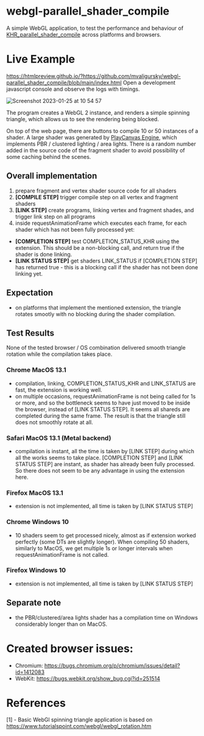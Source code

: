 # webgl-parallel_shader_compile

A simple WebGL application, to test the performance and behaviour of [KHR_parallel_shader_compile](https://developer.mozilla.org/en-US/docs/Web/API/KHR_parallel_shader_compile) across platforms and browsers.

# Live Example

https://htmlpreview.github.io/?https://github.com/mvaligursky/webgl-parallel_shader_compile/blob/main/index.html
Open a development javascript console and observe the logs with timings.

![Screenshot 2023-01-25 at 10 54 57](https://user-images.githubusercontent.com/59932779/214546015-60427421-0103-4818-b7c7-923c5d6314b3.png)

The program creates a WebGL 2 instance, and renders a simple spinning triangle, which allows us to see the rendering being blocked.

On top of the web page, there are buttons to compile 10 or 50 instances of a shader. A large shader was generated by [PlayCanvas Engine](https://github.com/playcanvas/engine), which implements PBR / clustered lighting / area lights. There is a random number added in the source code of the fragment shader to avoid possibility of some caching behind the scenes.

## Overall implementation
1. prepare fragment and vertex shader source code for all shaders
2. **[COMPILE STEP]** trigger compile step on all vertex and fragment shaders
3. **[LINK STEP]** create programs, linking vertex and fragment shades, and trigger link step on all programs
4. inside requestAnimationFrame which executes each frame, for each shader which has not been fully processed yet:
- **[COMPLETION STEP]** test COMPLETION_STATUS_KHR using the extension. This should be a non-blocking call, and return true if the shader is done linking.
- **[LINK STATUS STEP]** get shaders LINK_STATUS if [COMPLETION STEP] has returned true - this is a blocking call if the shader has not been done linking yet.

## Expectation
- on platforms that implement the mentioned extension, the triangle rotates smootly with no blocking during the shader compilation.

## Test Results

None of the tested browser / OS combination delivered smooth triangle rotation while the compilation takes place.

### Chrome MacOS 13.1
- compilation, linking, COMPLETION_STATUS_KHR and LINK_STATUS are fast, the extension is working well.
- on multiple occasions, requestAnimationFrame is not being called for 1s or more, and so the bottleneck seems to have just moved to be inside the browser, instead of [LINK STATUS STEP]. It seems all shareds are completed during the same frame. The result is that the triangle still does not smoothly rotate at all.

### Safari MacOS 13.1 (Metal backend)
- compilation is instant, all the time is taken by [LINK STEP] during which all the works seems to take place. [COMPLETION STEP] and [LINK STATUS STEP] are instant, as shader has already been fully processed. So there does not seem to be any advantage in using the extension here.

### Firefox MacOS 13.1
- extension is not implemented, all time is taken by [LINK STATUS STEP]

### Chrome Windows 10
- 10 shaders seem to get processed nicely, almost as if extension worked perfectly (some DTs are slightly longer). When compiling 50 shaders, similarly to MacOS, we get multiple 1s or longer intervals when requestAnimationFrame is not called.

### Firefox Windows 10
- extension is not implemented, all time is taken by [LINK STATUS STEP]

## Separate note
- the PBR/clustered/area lights shader has a compilation time on Windows considerably longer than on MacOS.

# Created browser issues:
- Chromium: https://bugs.chromium.org/p/chromium/issues/detail?id=1412083
- WebKit: https://bugs.webkit.org/show_bug.cgi?id=251514

# References
[1] - Basic WebGl spinning triangle application is based on https://www.tutorialspoint.com/webgl/webgl_rotation.htm
